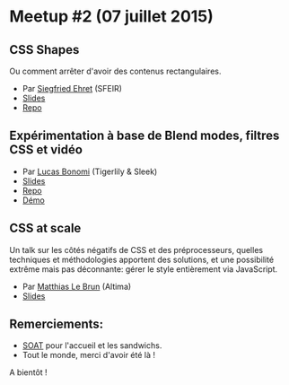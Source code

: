 # Meetup #2 (07 juillet 2015)

## CSS Shapes

Ou comment arrêter d'avoir des contenus rectangulaires.

- Par [Siegfried Ehret](https://twitter.com/SiegfriedEhret) (SFEIR)
- [Slides](https://slides.com/siegfriedehret/css-shapes/)
- [Repo](https://github.com/SiegfriedEhret/css-shapes)

## Expérimentation à base de Blend modes, filtres CSS et vidéo

- Par [Lucas Bonomi](https://twitter.com/LukyVJ) (Tigerlily & Sleek)
- [Slides](http://slides.com/lukyvj/deck/)
- [Repo](https://github.com/LukyVj/blendmode-filter-video)
- [Démo](http://lukyvj.github.io/blendmode-filter-video/)

## CSS at scale

Un talk sur les côtés négatifs de CSS et des préprocesseurs, quelles techniques et méthodologies apportent des solutions, et une possibilité extrême mais pas déconnante: gérer le style entièrement via JavaScript.

- Par [Matthias Le Brun](https://twitter.com/bloodyowl) (Altima)
- [Slides](https://bloodyowl.github.io/talk-css-at-scale/)

## Remerciements:

- [SOAT](http://www.soat.fr) pour l'accueil et les sandwichs.
- Tout le monde, merci d'avoir été là !

A bientôt !
